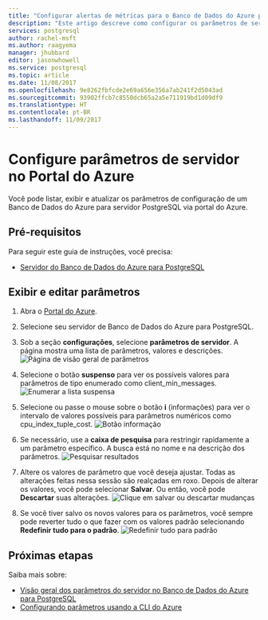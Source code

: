 ```yaml
---
title: "Configurar alertas de métricas para o Banco de Dados do Azure para PostgreSQL via Portal do Azure | Microsoft Docs"
description: "Este artigo descreve como configurar os parâmetros de servidor disponíveis no Banco de Dados do Azure para PostgreSQL usando o portal do Azure."
services: postgresql
author: rachel-msft
ms.author: raagyema
manager: jhubbard
editor: jasonwhowell
ms.service: postgresql
ms.topic: article
ms.date: 11/08/2017
ms.openlocfilehash: 9e8262fbfcde2e69a656e356a7ab241f2d5043ad
ms.sourcegitcommit: 93902ffcb7c8550dcb65a2a5e711919bd1d09df9
ms.translationtype: HT
ms.contentlocale: pt-BR
ms.lasthandoff: 11/09/2017
---
```

# <a name="configure-server-parameters-in-azure-portal"></a>Configure parâmetros de servidor no Portal do Azure
Você pode listar, exibir e atualizar os parâmetros de configuração de um Banco de Dados do Azure para servidor PostgreSQL via portal do Azure.

## <a name="prerequisites"></a>Pré-requisitos
Para seguir este guia de instruções, você precisa:
- [Servidor do Banco de Dados do Azure para PostgreSQL](quickstart-create-server-database-portal.md)

## <a name="viewing-and-editing-parameters"></a>Exibir e editar parâmetros
1. Abra o [Portal do Azure](https://portal.azure.com).

2. Selecione seu servidor de Banco de Dados do Azure para PostgreSQL.

3. Sob a seção **configurações**, selecione **parâmetros de servidor**. A página mostra uma lista de parâmetros, valores e descrições.
![Página de visão geral de parâmetros](./media/howto-configure-server-parameters-in-portal/3-overview-of-parameters.png)

4. Selecione o botão **suspenso** para ver os possíveis valores para parâmetros de tipo enumerado como client_min_messages.
![Enumerar a lista suspensa](./media/howto-configure-server-parameters-in-portal/4-enum-drop-down.png)

5. Selecione ou passe o mouse sobre o botão **i** (informações) para ver o intervalo de valores possíveis para parâmetros numéricos como cpu_index_tuple_cost.
![Botão informação](./media/howto-configure-server-parameters-in-portal/4-information-button.png)

6. Se necessário, use a **caixa de pesquisa** para restringir rapidamente a um parâmetro específico. A busca está no nome e na descrição dos parâmetros.
![Pesquisar resultados](./media/howto-configure-server-parameters-in-portal/5-search.png)

7. Altere os valores de parâmetro que você deseja ajustar. Todas as alterações feitas nessa sessão são realçadas em roxo. Depois de alterar os valores, você pode selecionar **Salvar**. Ou então, você pode **Descartar** suas alterações.
![Clique em salvar ou descartar mudanças](./media/howto-configure-server-parameters-in-portal/6-save-and-discard-buttons.png)

8. Se você tiver salvo os novos valores para os parâmetros, você sempre pode reverter tudo o que fazer com os valores padrão selecionando **Redefinir tudo para o padrão**.
![Redefinir tudo para padrão](./media/howto-configure-server-parameters-in-portal/7-reset-to-default-button.png)

## <a name="next-steps"></a>Próximas etapas
Saiba mais sobre:
- [Visão geral dos parâmetros do servidor no Banco de Dados do Azure para PostgreSQL](concepts-servers.md)
- [Configurando parâmetros usando a CLI do Azure](howto-configure-server-parameters-using-cli.md)
